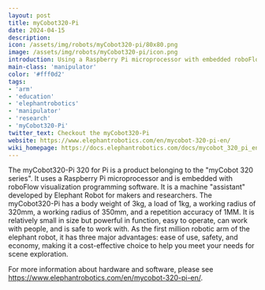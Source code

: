 ```yaml
---
layout: post
title: myCobot320-Pi
date: 2024-04-15
description:
icon: /assets/img/robots/myCobot320-pi/80x80.png
image: /assets/img/robots/myCobot320-pi/icon.png
introduction: Using a Raspberry Pi microprocessor with embedded roboFlow visualization programming software
main-class: 'manipulator'
color: '#fff0d2'
tags:
- 'arm'
- 'education'
- 'elephantrobotics'
- 'manipulator'
- 'research'
- 'myCobot320-Pi'
twitter_text: Checkout the myCobot320-Pi
website: https://www.elephantrobotics.com/en/mycobot-320-pi-en/
wiki_homepage: https://docs.elephantrobotics.com/docs/mycobot_320_pi_en/6-SDKDevelopment/
---
```


The myCobot320-Pi 320 for Pi is a product belonging to the "myCobot 320 series". It uses a Raspberry Pi microprocessor and is embedded with roboFlow visualization programming software. It is a machine "assistant" developed by Elephant Robot for makers and researchers.
The myCobot320-Pi has a body weight of 3kg, a load of 1kg, a working radius of 320mm, a working radius of 350mm, and a repetition accuracy of 1MM. It is relatively small in size but powerful in function, easy to operate, can work with people, and is safe to work with. As the first million robotic arm of the elephant robot, it has three major advantages: ease of use, safety, and economy, making it a cost-effective choice to help you meet your needs for scene exploration.

For more information about hardware and software, please see <https://www.elephantrobotics.com/en/mycobot-320-pi-en/>.